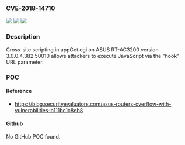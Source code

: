 ### [CVE-2018-14710](https://cve.mitre.org/cgi-bin/cvename.cgi?name=CVE-2018-14710)
![](https://img.shields.io/static/v1?label=Product&message=n%2Fa&color=blue)
![](https://img.shields.io/static/v1?label=Version&message=n%2Fa&color=blue)
![](https://img.shields.io/static/v1?label=Vulnerability&message=n%2Fa&color=brighgreen)

### Description

Cross-site scripting in appGet.cgi on ASUS RT-AC3200 version 3.0.0.4.382.50010 allows attackers to execute JavaScript via the "hook" URL parameter.

### POC

#### Reference
- https://blog.securityevaluators.com/asus-routers-overflow-with-vulnerabilities-b111bc1c8eb8

#### Github
No GitHub POC found.

